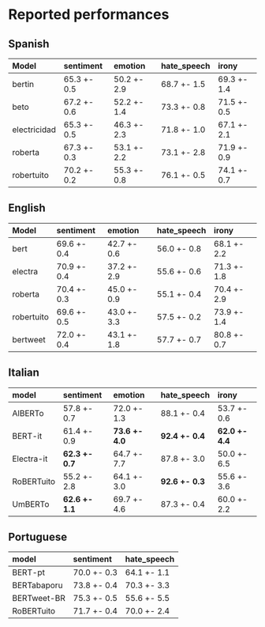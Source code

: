 # Reported performances

## Spanish


| Model        | sentiment   | emotion     | hate_speech   | irony       |
|:-------------|:------------|:------------|:--------------|:------------|
| bertin       | 65.3 +- 0.5 | 50.2 +- 2.9 | 68.7 +- 1.5   | 69.3 +- 1.4 |
| beto         | 67.2 +- 0.6 | 52.2 +- 1.4 | 73.3 +- 0.8   | 71.5 +- 0.5 |
| electricidad | 65.3 +- 0.5 | 46.3 +- 2.3 | 71.8 +- 1.0   | 67.1 +- 2.1 |
| roberta      | 67.3 +- 0.3 | 53.1 +- 2.2 | 73.1 +- 2.8   | 71.9 +- 0.9 |
| robertuito   | 70.2 +- 0.2 | 55.3 +- 0.8 | 76.1 +- 0.5   | 74.1 +- 0.7 |


## English

| Model      | sentiment   | emotion     | hate_speech   | irony       |
|:-----------|:------------|:------------|:--------------|:------------|
| bert       | 69.6 +- 0.4 | 42.7 +- 0.6 | 56.0 +- 0.8   | 68.1 +- 2.2 |
| electra    | 70.9 +- 0.4 | 37.2 +- 2.9 | 55.6 +- 0.6   | 71.3 +- 1.8 |
| roberta    | 70.4 +- 0.3 | 45.0 +- 0.9 | 55.1 +- 0.4   | 70.4 +- 2.9 |
| robertuito | 69.6 +- 0.5 | 43.0 +- 3.3 | 57.5 +- 0.2   | 73.9 +- 1.4 |
| bertweet   | 72.0 +- 0.4 | 43.1 +- 1.8 | 57.7 +- 0.7   | 80.8 +- 0.7 |

## Italian

| model      | sentiment     | emotion       | hate_speech       | irony          |
|:-----------|:------------  |:------------  |:--------------    |:------------   |
| AlBERTo    | 57.8 +- 0.7   | 72.0 +- 1.3   | 88.1 +- 0.4       | 53.7 +- 0.6    |
| BERT-it    | 61.4 +- 0.9   |**73.6 +- 4.0**| **92.4 +- 0.4**   |**62.0 +- 4.4** |
| Electra-it |**62.3 +- 0.7**| 64.7 +- 7.7   | 87.8 +- 3.0       | 50.0 +- 6.5    |
| RoBERTuito | 55.2 +- 2.8   | 64.1 +- 3.0   |**92.6 +- 0.3**    | 55.6 +- 3.6    |
| UmBERTo    |**62.6 +- 1.1**| 69.7 +- 4.6   | 87.3 +- 0.4       | 60.0 +- 2.2    |

## Portuguese

| model       | sentiment   | hate_speech   |
|:------------|:------------|:--------------|
| BERT-pt     | 70.0 +- 0.3 | 64.1 +- 1.1   |
| BERTabaporu | 73.8 +- 0.4 | 70.3 +- 3.3   |
| BERTweet-BR | 75.3 +- 0.5 | 55.6 +- 5.5   |
| RoBERTuito  | 71.7 +- 0.4 | 70.0 +- 2.4   |